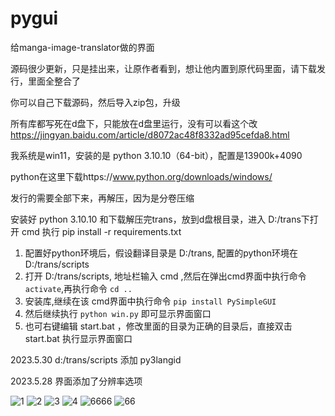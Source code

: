 # pygui

给manga-image-translator做的界面

源码很少更新，只是挂出来，让原作者看到，想让他内置到原代码里面，请下载发行，里面全整合了

你可以自己下载源码，然后导入zip包，升级

所有库都写死在d盘下，只能放在d盘里运行，没有可以看这个改 https://jingyan.baidu.com/article/d8072ac48f8332ad95cefda8.html

我系统是win11，安装的是 python 3.10.10（64-bit），配置是13900k+4090

python在这里下载https://www.python.org/downloads/windows/

发行的需要全部下来，再解压，因为是分卷压缩

安装好 python 3.10.10 和下载解压完trans，放到d盘根目录，进入 D:/trans下打开 cmd 执行  pip install -r requirements.txt

1. 配置好python环境后，假设翻译目录是 D:/trans, 配置的python环境在 D:/trans/scripts
2. 打开 D:/trans/scripts, 地址栏输入 cmd ,然后在弹出cmd界面中执行命令 `activate`,再执行命令 `cd .. `
3. 安装库,继续在该 cmd界面中执行命令 `pip install PySimpleGUI`
4. 然后继续执行 `python win.py` 即可显示界面窗口
5. 也可右键编辑 start.bat ，修改里面的目录为正确的目录后，直接双击 start.bat 执行显示界面窗口

2023.5.30 d:/trans/scripts 添加 py3langid

2023.5.28 界面添加了分辨率选项


![1](https://github.com/1439707509/pygui/assets/128567416/bfb69910-3430-428c-8486-141d900d5a1f)
![2](https://github.com/1439707509/pygui/assets/128567416/e58861e1-c6d0-4ed5-b3c9-b0861f9fa4ae)
![3](https://github.com/1439707509/pygui/assets/128567416/df598dda-2766-4833-81d9-1a7fd36453d4)
![4](https://github.com/1439707509/pygui/assets/128567416/c6c31f9e-a30b-42c1-baac-d333480f41c5)
![6666](https://github.com/1439707509/pygui/assets/128567416/baf32815-1233-48a7-b7ac-e3dc146a9616)
![66](https://github.com/1439707509/pygui/assets/128567416/ed9d8b86-5587-4627-8b86-6272072136c5)




